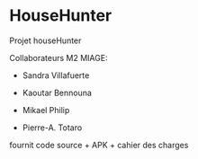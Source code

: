 # HouseHunter

Projet houseHunter

Collaborateurs M2 MIAGE:

- Sandra Villafuerte

- Kaoutar Bennouna

- Mikael Philip

- Pierre-A. Totaro

fournit code source + APK + cahier des charges

